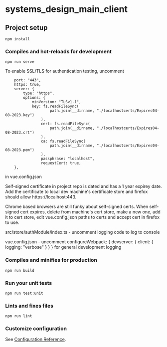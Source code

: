 # systems_design_main_client

## Project setup
```
npm install
```

### Compiles and hot-reloads for development
```
npm run serve

```

<p>To enable SSL/TLS for authentication testing, uncomment</p>

```
    port: "443",
    https: true,
    server: {
        type: "https",
        options: {
            minVersion: "TLSv1.1",
            key: fs.readFileSync(
                    path.join(__dirname, "./localhostcerts/Expires04-08-2023.key")
                ),
                cert: fs.readFileSync(
                    path.join(__dirname, "./localhostcerts/Expires04-08-2023.crt")
                ),
                ca: fs.readFileSync(
                    path.join(__dirname, "./localhostcerts/Expires04-08-2023.pem")
                ),
                passphrase: "localhost",
                requestCert: true,
    },
```

<p>in vue.config.json</p>

<p>Self-signed certificate in project repo is dated and has a 1 year expirey date. Add the certificate to local dev machine's certificate store and firefox should allow https://localhost:443.</p>

<p>Chrome based browsers are still funky about self-signed certs. When self-signed cert expires, delete from machine's cert store, make a new one, add it to cert store, edit vue.config.json paths to certs and accept cert in firefox to use.</p>

<p>src/store/authModule/index.ts - uncomment logging code to log to console</p>

<p>vue.config.json - uncomment configureWebpack: { devserver: { client: { logging: "verbose" } } } for general development logging</p>



### Compiles and minifies for production
```
npm run build
```

### Run your unit tests
```
npm run test:unit
```

### Lints and fixes files
```
npm run lint
```

### Customize configuration
See [Configuration Reference](https://cli.vuejs.org/config/).
